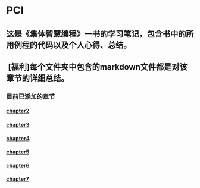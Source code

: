 # PCI
##  这是《集体智慧编程》一书的学习笔记，包含书中的所用例程的代码以及个人心得、总结。  
##  [福利]每个文件夹中包含的markdown文件都是对该章节的详细总结。

###    目前已添加的章节

####   [chapter2](https://github.com/GreenLight74110/PCI/tree/master/chapter2)

####   [chapter3](https://github.com/GreenLight74110/PCI/tree/master/chapter4)

####   [chapter4](https://github.com/GreenLight74110/PCI/tree/master/chapter4)

####   [chapter5](https://github.com/GreenLight74110/PCI/tree/master/chapter5)

####   [chapter6](https://github.com/GreenLight74110/PCI/tree/master/chapter6)

####   [chapter7](https://github.com/GreenLight74110/PCI/tree/master/chapter7)
